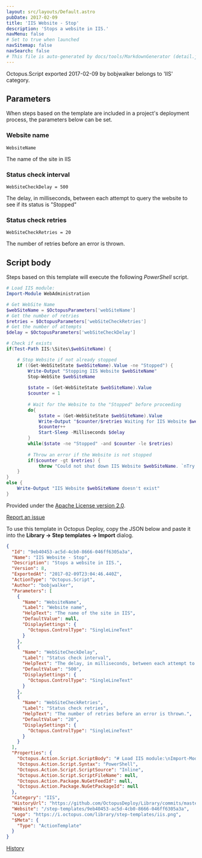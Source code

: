 ```yaml
---
layout: src/layouts/Default.astro
pubDate: 2017-02-09
title: 'IIS Website - Stop'
description: 'Stops a website in IIS.'
navMenu: false
# Set to true when launched
navSitemap: false
navSearch: false
# This file is auto-generated by docs/tools/MarkdownGenerator (detail.js)
---
```


Octopus.Script exported 2017-02-09 by bobjwalker belongs to 'IIS' category.

## Parameters

When steps based on the template are included in a project's deployment process, the parameters below can be set.


<div class="param">

### Website name

`WebsiteName`

The name of the site in IIS

</div>
        
<div class="param">

### Status check interval

`WebSiteCheckDelay = 500`

The delay, in milliseconds, between each attempt to query the website to see if its status is "Stopped"

</div>
        
<div class="param">

### Status check retries

`WebSiteCheckRetries = 20`

The number of retries before an error is thrown.

</div>
        

## Script body

Steps based on this template will execute the following *PowerShell* script.

```powershell
# Load IIS module:
Import-Module WebAdministration

# Get WebSite Name
$webSiteName = $OctopusParameters['webSiteName']
# Get the number of retries
$retries = $OctopusParameters['webSiteCheckRetries']
# Get the number of attempts
$delay = $OctopusParameters['webSiteCheckDelay']

# Check if exists
if(Test-Path IIS:\Sites\$webSiteName) {

    # Stop Website if not already stopped
    if ((Get-WebSiteState $webSiteName).Value -ne "Stopped") {
        Write-Output "Stopping IIS Website $webSiteName"
        Stop-WebSite $webSiteName
    
        $state = (Get-WebSiteState $webSiteName).Value
        $counter = 1
        
        # Wait for the Website to the "Stopped" before proceeding
        do{ 
            $state = (Get-WebSiteState $webSiteName).Value
            Write-Output "$counter/$retries Waiting for IIS Website $webSiteName to shut down completely. Current status: $state"
            $counter++
            Start-Sleep -Milliseconds $delay
        }
        while($state -ne "Stopped" -and $counter -le $retries)  
        
        # Throw an error if the Website is not stopped
        if($counter -gt $retries) { 
            throw "Could not shut down IIS Website $webSiteName. `nTry to increase the number of retries ($retries) or delay between attempts ($delay milliseconds)." }
    }
}
else {
    Write-Output "IIS Website $webSiteName doesn't exist"
}
```

Provided under the [Apache License version 2.0](https://github.com/OctopusDeploy/Library/blob/master/LICENSE.txt).

[Report an issue](https://github.com/OctopusDeploy/Library/issues/new?assignees=&labels=&projects=&template=bug-report.yml&title=Issue%20with%20IIS%20Website%20-%20Stop&step-template=IIS%20Website%20-%20Stop)

<div class="get-json">

To use this template in Octopus Deploy, copy the JSON below and paste it into the **Library → Step templates → Import** dialog.

```json
{
  "Id": "9eb40453-ac5d-4cb0-8666-046ff6305a3a",
  "Name": "IIS Website - Stop",
  "Description": "Stops a website in IIS.",
  "Version": 8,
  "ExportedAt": "2017-02-09T23:04:46.440Z",
  "ActionType": "Octopus.Script",
  "Author": "bobjwalker",
  "Parameters": [
    {
      "Name": "WebsiteName",
      "Label": "Website name",
      "HelpText": "The name of the site in IIS",
      "DefaultValue": null,
      "DisplaySettings": {
        "Octopus.ControlType": "SingleLineText"
      }
    },
    {
      "Name": "WebSiteCheckDelay",
      "Label": "Status check interval",
      "HelpText": "The delay, in milliseconds, between each attempt to query the website to see if its status is \"Stopped\"",
      "DefaultValue": "500",
      "DisplaySettings": {
        "Octopus.ControlType": "SingleLineText"
      }
    },
    {
      "Name": "WebSiteCheckRetries",
      "Label": "Status check retries",
      "HelpText": "The number of retries before an error is thrown.",
      "DefaultValue": "20",
      "DisplaySettings": {
        "Octopus.ControlType": "SingleLineText"
      }
    }
  ],
  "Properties": {
    "Octopus.Action.Script.ScriptBody": "# Load IIS module:\nImport-Module WebAdministration\n\n# Get WebSite Name\n$webSiteName = $OctopusParameters['webSiteName']\n# Get the number of retries\n$retries = $OctopusParameters['webSiteCheckRetries']\n# Get the number of attempts\n$delay = $OctopusParameters['webSiteCheckDelay']\n\n# Check if exists\nif(Test-Path IIS:\\Sites\\$webSiteName) {\n\n    # Stop Website if not already stopped\n    if ((Get-WebSiteState $webSiteName).Value -ne \"Stopped\") {\n        Write-Output \"Stopping IIS Website $webSiteName\"\n        Stop-WebSite $webSiteName\n    \n        $state = (Get-WebSiteState $webSiteName).Value\n        $counter = 1\n        \n        # Wait for the Website to the \"Stopped\" before proceeding\n        do{ \n            $state = (Get-WebSiteState $webSiteName).Value\n            Write-Output \"$counter/$retries Waiting for IIS Website $webSiteName to shut down completely. Current status: $state\"\n            $counter++\n            Start-Sleep -Milliseconds $delay\n        }\n        while($state -ne \"Stopped\" -and $counter -le $retries)  \n        \n        # Throw an error if the Website is not stopped\n        if($counter -gt $retries) { \n            throw \"Could not shut down IIS Website $webSiteName. `nTry to increase the number of retries ($retries) or delay between attempts ($delay milliseconds).\" }\n    }\n}\nelse {\n    Write-Output \"IIS Website $webSiteName doesn't exist\"\n}",
    "Octopus.Action.Script.Syntax": "PowerShell",
    "Octopus.Action.Script.ScriptSource": "Inline",
    "Octopus.Action.Script.ScriptFileName": null,
    "Octopus.Action.Package.NuGetFeedId": null,
    "Octopus.Action.Package.NuGetPackageId": null
  },
  "Category": "IIS",
  "HistoryUrl": "https://github.com/OctopusDeploy/Library/commits/master/step-templates//opt/buildagent/work/75443764cd38076d/step-templates/iis-website-stop.json",
  "Website": "/step-templates/9eb40453-ac5d-4cb0-8666-046ff6305a3a",
  "Logo": "https://i.octopus.com/library/step-templates/iis.png",
  "$Meta": {
    "Type": "ActionTemplate"
  }
}
```

[History](https://github.com/OctopusDeploy/Library/commits/master/step-templates/https://github.com/OctopusDeploy/Library/commits/master/step-templates//opt/buildagent/work/75443764cd38076d/step-templates/iis-website-stop.json)

</div>
